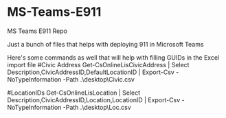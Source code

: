 # MS-Teams-E911
MS Teams E911 Repo

Just a bunch of files that helps with deploying 911 in Microsoft Teams

Here's some commands as well that will help with filling GUIDs in the Excel import file
#Civic Address
Get-CsOnlineLisCivicAddress | Select Description,CivicAddressID,DefaultLocationID | Export-Csv -NoTypeInformation -Path .\desktop\Civic.csv

#LocationIDs
Get-CsOnlineLisLocation | Select Description,CivicAddressID,Location,LocationID | Export-Csv -NoTypeInformation -Path .\desktop\Loc.csv

